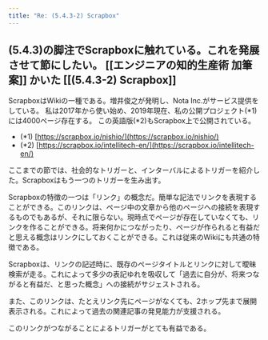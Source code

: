 ```yaml
---
title: "Re: (5.4.3-2) Scrapbox"
---
```


(5.4.3)の脚注でScrapboxに触れている。これを発展させて節にしたい。
[[エンジニアの知的生産術 加筆案]]
かいた [[(5.4.3-2) Scrapbox]]
---

ScrapboxはWikiの一種である。増井俊之が発明し、Nota Inc.がサービス提供をしている。
私は2017年から使い始め、2019年現在、私の公開プロジェクト(*1)には4000ページ存在する。
この英語版(*2)もScrapbox上で公開されている。

- (*1) [https://scrapbox.io/nishio/](https://scrapbox.io/nishio/)
- (*2) [https://scrapbox.io/intellitech-en/](https://scrapbox.io/intellitech-en/)

ここまでの節では、社会的なトリガーと、インターバルによるトリガーを紹介した。Scrapboxはもう一つのトリガーを生み出す。

Scrapboxの特徴の一つは「リンク」の概念だ。簡単な記法でリンクを表現することができる。このリンクは、ページ中の文章から他のページへの接続を表現するものでもあるが、それに限らない。現時点でページが存在していなくても、リンクを作ることができる。将来何かにつながったり、ページが作られると有益だと思える概念はリンクにしておくことができる。これは従来のWikiにも共通の特徴である。

Scrapboxは、リンクの記述時に、既存のページタイトルとリンクに対して曖昧検索が走る。これによって多少の表記ゆれを吸収して「過去に自分が、将来つながると有益だ、と思った概念」への接続がサジェストされる。

また、このリンクは、たとえリンク先にページがなくても、2ホップ先まで展開表示される。これによって過去の関連記事の発見能力が支援される。

このリンクがつながることによるトリガーがとても有益である。
